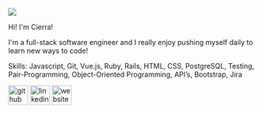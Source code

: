 ![](https://media-exp1.licdn.com/dms/image/C4E16AQE86ZBJ5aPKvQ/profile-displaybackgroundimage-shrink_350_1400/0/1652220516545?e=1658966400&v=beta&t=DiUrbo7VcfQafI-0LcIR4NWG_WOS64FODzb2yhGFSbk)

Hi! I'm Cierra!

I'm a full-stack software engineer and I really enjoy pushing myself daily to learn new ways to code! 

Skills: Javascript, Git, Vue.js, Ruby, Rails, HTML, CSS, PostgreSQL, Testing, Pair-Programming, Object-Oriented Programming, API’s, Bootstrap, Jira



[<img src='https://cdn.jsdelivr.net/npm/simple-icons@3.0.1/icons/github.svg' alt='github' height='40'>](https://github.com/CierraSimms)  [<img src='https://cdn.jsdelivr.net/npm/simple-icons@3.0.1/icons/linkedin.svg' alt='linkedin' height='40'>](https://www.linkedin.com/in/https://www.linkedin.com/in/cierrasimms//)  [<img src='https://cdn.jsdelivr.net/npm/simple-icons@3.0.1/icons/icloud.svg' alt='website' height='40'>](cierrasimms.github.io)  


